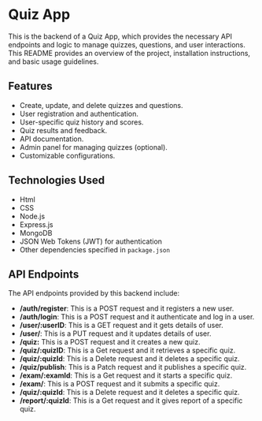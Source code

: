 # Quiz App 

This is the backend of a Quiz App, which provides the necessary API endpoints and logic to manage quizzes, questions, and user interactions. This README provides an overview of the project, installation instructions, and basic usage guidelines.


## Features

- Create, update, and delete quizzes and questions.
- User registration and authentication.
- User-specific quiz history and scores.
- Quiz results and feedback.
- API documentation.
- Admin panel for managing quizzes (optional).
- Customizable configurations.

## Technologies Used

- Html
- CSS
- Node.js
- Express.js
- MongoDB 
- JSON Web Tokens (JWT) for authentication
- Other dependencies specified in `package.json`



## API Endpoints
The API endpoints provided by this backend include:

- **/auth/register**: This is a POST request and it registers a new user.
- **/auth/login**: This is a POST request and it authenticate and log in a user.
- **/user/:userID**: This is a GET request and it gets details of user.
- **/user/**: This is a PUT request and it updates details of user.
- **/quiz:** This is a POST request and it creates a new quiz.
- **/quiz/:quizID**: This is a Get request and it retrieves a specific quiz.
- **/quiz/:quizId**: This is a Delete request and it deletes a specific quiz.
- **/quiz/publish**: This is a Patch request and it publishes a specific quiz.
- **/exam/:examId**: This is a Get request and it starts a specific quiz.
- **/exam/**: This is a POST request and it submits a specific quiz.
- **/quiz/:quizId**: This is a Delete request and it deletes a specific quiz.
- **/report/:quizId**: This is a Get request and it gives report of  a specific quiz.

